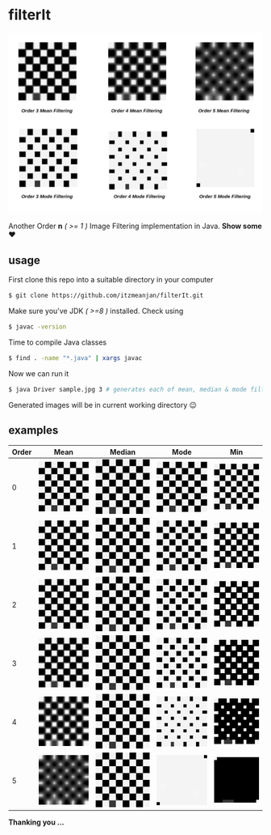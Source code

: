# filterIt

![banner](examples/banner.jpg)

Another Order **n** _( >= 1 )_ Image Filtering implementation in Java. **Show some** :heart:

## usage

First clone this repo into a suitable directory in your computer

```bash
$ git clone https://github.com/itzmeanjan/filterIt.git
```

Make sure you've JDK _( >=8 )_ installed. Check using

```bash
$ javac -version
```

Time to compile Java classes

```bash
$ find . -name "*.java" | xargs javac
```

Now we can run it

```bash
$ java Driver sample.jpg 3 # generates each of mean, median & mode filtered images of order 1, 2, 3
```

Generated images will be in current working directory :wink:

## examples

Order | Mean | Median | Mode | Min
--- | --- | --- | --- | ---
0 | ![sample_image](examples/sample.jpg) | ![sample_image](examples/sample.jpg) | ![sample_image](examples/sample.jpg) | ![sample_image](examples/sample.jpg)
1 | ![order_1_MeanFiltered](examples/order_1_MeanFiltered.jpg) | ![order_1_MedianFiltered](examples/order_1_MedianFiltered.jpg) | ![order_1_ModeFiltered](examples/order_1_ModeFiltered.jpg) | ![order_1_MinFiltered](examples/order_1_MinFiltered.jpg)
2 | ![order_2_MeanFiltered](examples/order_2_MeanFiltered.jpg) | ![order_2_MedianFiltered](examples/order_2_MedianFiltered.jpg) | ![order_2_ModeFiltered](examples/order_2_ModeFiltered.jpg) | ![order_2_MinFiltered](examples/order_2_MinFiltered.jpg)
3 | ![order_3_MeanFiltered](examples/order_3_MeanFiltered.jpg) | ![order_3_MedianFiltered](examples/order_3_MedianFiltered.jpg) | ![order_3_ModeFiltered](examples/order_3_ModeFiltered.jpg) | ![order_3_MinFiltered](examples/order_3_MinFiltered.jpg)
4 | ![order_4_MeanFiltered](examples/order_4_MeanFiltered.jpg) | ![order_4_MedianFiltered](examples/order_4_MedianFiltered.jpg) | ![order_4_ModeFiltered](examples/order_4_ModeFiltered.jpg) | ![order_4_MinFiltered](examples/order_4_MinFiltered.jpg)
5 | ![order_5_MeanFiltered](examples/order_5_MeanFiltered.jpg) | ![order_5_MedianFiltered](examples/order_5_MedianFiltered.jpg) | ![order_5_ModeFiltered](examples/order_5_ModeFiltered.jpg) | ![order_5_MinFiltered](examples/order_5_MinFiltered.jpg)


**Thanking you ...**
